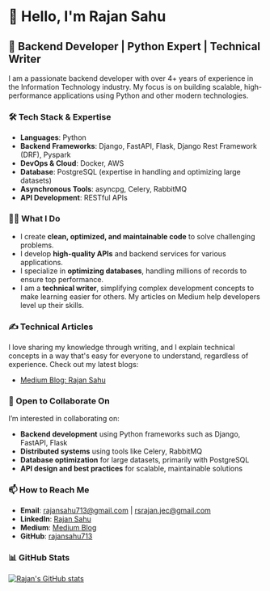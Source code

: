 # 👋 Hello, I'm Rajan Sahu

## 🚀 Backend Developer | Python Expert | Technical Writer

I am a passionate backend developer with over 4+ years of experience in the Information Technology industry. My focus is on building scalable, high-performance applications using Python and other modern technologies.

### 🛠️ Tech Stack & Expertise
- **Languages**: Python
- **Backend Frameworks**: Django, FastAPI, Flask, Django Rest Framework (DRF), Pyspark
- **DevOps & Cloud**: Docker, AWS
- **Database**: PostgreSQL (expertise in handling and optimizing large datasets)
- **Asynchronous Tools**: asyncpg, Celery, RabbitMQ
- **API Development**: RESTful APIs

### 👨‍💻 What I Do
- I create **clean, optimized, and maintainable code** to solve challenging problems.
- I develop **high-quality APIs** and backend services for various applications.
- I specialize in **optimizing databases**, handling millions of records to ensure top performance.
- I am a **technical writer**, simplifying complex development concepts to make learning easier for others. My articles on Medium help developers level up their skills.

### ✍️ Technical Articles
I love sharing my knowledge through writing, and I explain technical concepts in a way that's easy for everyone to understand, regardless of experience. Check out my latest blogs:
- [Medium Blog: Rajan Sahu](https://rajansahu713.medium.com/)

### 🌟 Open to Collaborate On
I’m interested in collaborating on:
- **Backend development** using Python frameworks such as Django, FastAPI, Flask
- **Distributed systems** using tools like Celery, RabbitMQ
- **Database optimization** for large datasets, primarily with PostgreSQL
- **API design and best practices** for scalable, maintainable solutions

### 📫 How to Reach Me
- **Email**: [rajansahu713@gmail.com](mailto:rajansahu713@gmail.com) | [rsrajan.jec@gmail.com](mailto:rsrajan.jec@gmail.com)
- **LinkedIn**: [Rajan Sahu](https://www.linkedin.com/in/rajansahu713/)
- **Medium**: [Medium Blog](https://rajansahu713.medium.com/)
- **GitHub**: [rajansahu713](https://github.com/rajansahu713)

### 📊 GitHub Stats
[![Rajan's GitHub stats](https://github-readme-stats.vercel.app/api?username=rajansahu713&show_icons=true&theme=dark)](https://github.com/rajansahu713/github-readme-stats)
